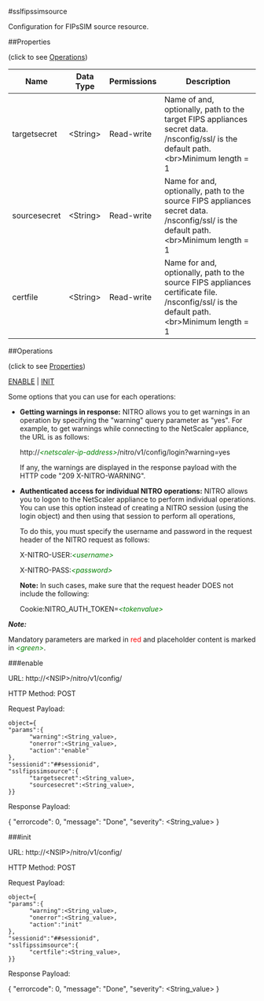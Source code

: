 #sslfipssimsource

Configuration for FIPsSIM source resource.


##Properties 
<span>(click to see [Operations](#operations))</span>


<table><thead><tr><th>Name</th><th> Data Type</th><th> Permissions</th><th>Description</th></tr></thead><tbody><tr><td>targetsecret</td><td>&lt;String></td><td>Read-write</td><td>Name of and, optionally, path to the target FIPS appliances secret data. /nsconfig/ssl/ is the default path.&lt;br>Minimum length = 1</td><tr><tr><td>sourcesecret</td><td>&lt;String></td><td>Read-write</td><td>Name for and, optionally, path to the source FIPS appliances secret data. /nsconfig/ssl/ is the default path.&lt;br>Minimum length = 1</td><tr><tr><td>certfile</td><td>&lt;String></td><td>Read-write</td><td>Name for and, optionally, path to the source FIPS appliances certificate file. /nsconfig/ssl/ is the default path.&lt;br>Minimum length = 1</td><tr></tbody></table>
##Operations 
<span>(click to see [Properties](#properties))</span>


[ENABLE](#enable) | [INIT](#init)


Some options that you can use for each operations:
<ul><li><p><b>Getting warnings in response:</b> NITRO allows you to get warnings in an operation by specifying the "warning" query parameter as "yes". For example, to get warnings while connecting to the NetScaler appliance, the URL is as follows:</p><p>http://<span style="color:green;font-style:italic;">&lt;netscaler-ip-address&gt;</span>/nitro/v1/config/login?warning=yes</p><p>If any, the warnings are displayed in the response payload with the HTTP code "209 X-NITRO-WARNING".</p></li><li><p><b>Authenticated access for individual NITRO operations:</b> NITRO allows you to logon to the NetScaler appliance to perform individual operations. You can use this option instead of creating a NITRO session (using the login object) and then using that session to perform all operations,</p><p>To do this, you must specify the username and password in the request header of the NITRO request as follows:</p><p>X-NITRO-USER:<span style="color:green;font-style:italic;">&lt;username&gt;</span></p><p>X-NITRO-PASS:<span style="color:green;font-style:italic;">&lt;password&gt;</span></p><p><b>Note:</b> In such cases, make sure that the request header DOES not include the following:</p><p>Cookie:NITRO_AUTH_TOKEN=<span style="color:green;font-style:italic;">&lt;tokenvalue&gt;</span></p></li></ul>



***Note:*** 
Mandatory parameters are marked in <span style="color:#FF0000;">red</span> and placeholder content is marked in <span style="color:green;font-style:italic">&lt;green&gt;</span>.

###enable



URL: http://&lt;NSIP&gt;/nitro/v1/config/
HTTP Method: POST
Request Payload: ```object={"params":{      "warning":<String_value>,      "onerror":<String_value>,      "action":"enable"},"sessionid":"##sessionid","sslfipssimsource":{      "targetsecret":<String_value>,      "sourcesecret":<String_value>,}}```
Response Payload: 
{ "errorcode": 0, "message": "Done", "severity": <String_value> }


###init



URL: http://&lt;NSIP&gt;/nitro/v1/config/
HTTP Method: POST
Request Payload: ```object={"params":{      "warning":<String_value>,      "onerror":<String_value>,      "action":"init"},"sessionid":"##sessionid","sslfipssimsource":{      "certfile":<String_value>,}}```
Response Payload: 
{ "errorcode": 0, "message": "Done", "severity": <String_value> }


